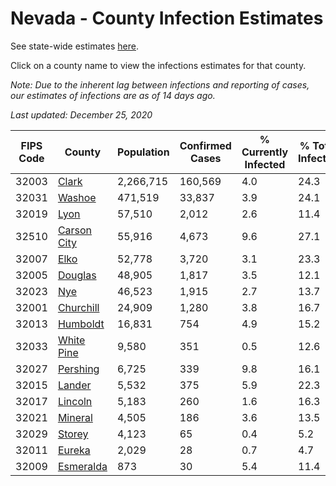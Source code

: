 # Nevada - County Infection Estimates

See state-wide estimates [here](/infections/us-nv).

Click on a county name to view the infections estimates for that county.

*Note: Due to the inherent lag between infections and reporting of cases, our estimates of infections are as of 14 days ago.*

*Last updated: December 25, 2020*

|   FIPS Code |                     County |   Population |   Confirmed Cases |   % Currently Infected |   % Total Infected |
|-------------|----------------------------|--------------|-------------------|------------------------|--------------------|
|       32003 |             [Clark](clark) |    2,266,715 |           160,569 |                    4.0 |               24.3 |
|       32031 |           [Washoe](washoe) |      471,519 |            33,837 |                    3.9 |               24.1 |
|       32019 |               [Lyon](lyon) |       57,510 |             2,012 |                    2.6 |               11.4 |
|       32510 | [Carson City](carson-city) |       55,916 |             4,673 |                    9.6 |               27.1 |
|       32007 |               [Elko](elko) |       52,778 |             3,720 |                    3.1 |               23.3 |
|       32005 |         [Douglas](douglas) |       48,905 |             1,817 |                    3.5 |               12.1 |
|       32023 |                 [Nye](nye) |       46,523 |             1,915 |                    2.7 |               13.7 |
|       32001 |     [Churchill](churchill) |       24,909 |             1,280 |                    3.8 |               16.7 |
|       32013 |       [Humboldt](humboldt) |       16,831 |               754 |                    4.9 |               15.2 |
|       32033 |   [White Pine](white-pine) |        9,580 |               351 |                    0.5 |               12.6 |
|       32027 |       [Pershing](pershing) |        6,725 |               339 |                    9.8 |               16.1 |
|       32015 |           [Lander](lander) |        5,532 |               375 |                    5.9 |               22.3 |
|       32017 |         [Lincoln](lincoln) |        5,183 |               260 |                    1.6 |               16.3 |
|       32021 |         [Mineral](mineral) |        4,505 |               186 |                    3.6 |               13.5 |
|       32029 |           [Storey](storey) |        4,123 |                65 |                    0.4 |                5.2 |
|       32011 |           [Eureka](eureka) |        2,029 |                28 |                    0.7 |                4.7 |
|       32009 |     [Esmeralda](esmeralda) |          873 |                30 |                    5.4 |               11.4 |